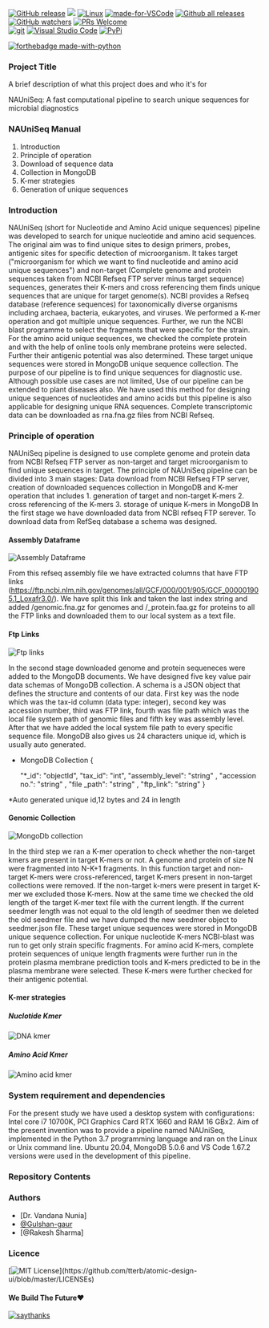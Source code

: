 
[![GitHub release](https://img.shields.io/github/release/Naereen/StrapDown.js.svg)](https://GitHub.com/Naereen/StrapDown.js/releases/)  ![](https://img.shields.io/bower/v/editor.md.svg) [![Linux](https://svgshare.com/i/Zhy.svg)](https://svgshare.com/i/Zhy.svg) [![made-for-VSCode](https://img.shields.io/badge/Made%20for-VSCode-1f425f.svg)](https://code.visualstudio.com/) [![Github all releases](https://img.shields.io/github/downloads/Naereen/StrapDown.js/total.svg)](https://GitHub.com/Naereen/StrapDown.js/releases/) [![GitHub watchers](https://img.shields.io/github/watchers/Naereen/StrapDown.js.svg?style=social&label=Watch&maxAge=2592000)](https://GitHub.com/Naereen/StrapDown.js/watchers/) [![PRs Welcome](https://img.shields.io/badge/PRs-welcome-brightgreen.svg?style=flat-square)](http://makeapullrequest.com)               
[![git](https://badgen.net/badge/icon/git?icon=git&label)](https://git-scm.com) [![Visual Studio Code](https://img.shields.io/badge/--007ACC?logo=visual%20studio%20code&logoColor=ffffff)](https://code.visualstudio.com/) [![PyPi](https://badgen.net/badge/icon/pypi?icon=pypi&label)](https://https://pypi.org/)

   
[![forthebadge made-with-python](http://ForTheBadge.com/images/badges/made-with-python.svg)](https://www.python.org/)

### Project Title

A brief description of what this project does and who it's for

NAUniSeq: A fast computational pipeline to search unique sequences for microbial diagnostics

### NAUniSeq Manual
1. Introduction
2. Principle of operation
3. Download of sequence data
4. Collection in MongoDB
5. K-mer strategies
6. Generation of unique sequences

### Introduction
NAUniSeq (short for Nucleotide and Amino Acid unique sequences) pipeline was developed to search for unique nucleotide and amino acid sequences. The original aim was to find unique sites to design primers, probes, antigenic sites for specific detection of microorganism. It takes target ("microorganism for which we want to find nucleotide and amino acid unique sequences") and non-target (Complete genome and protein sequences taken from NCBI Refseq FTP server minus target sequence) sequences, generates their K-mers and cross referencing them finds unique sequences that are unique for target genome(s). NCBI provides a Refseq database (reference sequences) for taxonomically diverse organisms including archaea, bacteria, eukaryotes, and viruses. We performed a K-mer operation and got multiple unique sequences. Further, we run the NCBI blast programme to select the fragments that were specific for the strain. For the amino acid unique sequences, we checked the complete protein and with the help of online tools only membrane proteins were selected. Further their antigenic potential was also determined. These target unique sequences were stored in MongoDB unique sequence collection. 
The purpose of our pipeline is to find unique sequences for diagnostic use. Although possible use cases are not limited, Use of our pipeline can be extended to plant diseases also. We have used this method for designing unique sequences of nucleotides and amino acids but this pipeline is also applicable for designing unique RNA sequences. Complete transcriptomic data can be downloaded as rna.fna.gz files from NCBI Refseq. 

### Principle of operation

NAUniSeq pipeline is designed to use complete genome and protein data from NCBI Refseq FTP server as non-target and target microorganism to find unique sequences in target. The principle of NAUniSeq pipeline can be divided into 3 main stages: Data download from NCBI Refseq FTP server, creation of downloaded sequences collection in MongoDB and K-mer operation that includes 1. generation of target and non-target K-mers 2. cross referencing of the K-mers 3. storage of unique K-mers in MongoDB 
In the first stage we have downloaded data from NCBI refseq FTP serever. To download data from RefSeq database a schema was designed. 
#### Assembly Dataframe 
![Assembly Dataframe](https://github.com/Gulshan-gaur/NAUniSeq/blob/main/images/Assembly.png)

From this refseq assembly file we have extracted columns that have FTP links (https://ftp.ncbi.nlm.nih.gov/genomes/all/GCF/000/001/905/GCF_000001905.1_Loxafr3.0/). We have split this link and taken the last index string and added /genomic.fna.gz for genomes and /_protein.faa.gz for proteins to all the FTP links and downloaded them to our local system as a text file.
#### Ftp Links
![Ftp links](https://github.com/Gulshan-gaur/NAUniSeq/blob/main/images/links.png)
 
In the second stage downloaded genome and protein sequeneces were added to the MongoDB documents. We have designed five key value pair data schemas of MongoDB collection. A schema is a JSON object that defines the structure and contents of our data. First key was the node which was the tax-id column (data type: integer), second key was accession number, third was FTP link, fourth was file path which was the local file system path of genomic files and fifth key was assembly level. After that we have added the local system file path to every specific sequence file. MongoDB also gives us 24 characters unique id, which is usually auto generated. 
* MongoDB Collection
{

    "*_id": "objectId",
    "tax_id": "int",
    "assembly_level":  "string" ,
    "accession no.":  "string" ,
    "file _path":  "string" ,
    "ftp_link": "string" 
}

*Auto generated unique id,12 bytes and 24 in length
#### Genomic Collection
![MongoDb collection](https://github.com/Gulshan-gaur/NAUniSeq/blob/main/images/mongodb.png)

In the third step we ran a K-mer operation to check whether the non-target kmers are present in target K-mers or not. A genome and protein of size N were fragmented into N-K+1 fragments. In this function target and non-target K-mers were cross-referenced, target K-mers present in non-target collections were removed. If the non-target k-mers were present in target K-mer we excluded those K-mers. Now at the same time we checked the old length of the target K-mer text file with the current length. If the current seedmer length was not equal to the old length of seedmer then we deleted the old seedmer file and we have dumped the new seedmer object to seedmer.json file. These target unique sequences were stored in MongoDB unique sequence collection. 
For unique nucleotide K-mers NCBI-blast was run to get only strain specific fragments. For amino acid K-mers, complete protein sequences of unique length fragments were further run in the protein plasma membrane prediction tools and K-mers predicted to be in the plasma membrane were selected. These K-mers were further checked for their antigenic potential.
#### K-mer strategies
##### Nuclotide Kmer
![ DNA kmer ](https://github.com/Gulshan-gaur/NAUniSeq/blob/main/images/Dna%20Kmer.jpg)
##### Amino Acid Kmer
![Amino acid kmer](https://github.com/Gulshan-gaur/NAUniSeq/blob/main/images/Peptide%20Kmer.jpg)

### System requirement and dependencies

For the present study we have used a desktop system with configurations: Intel core i7 10700K, PCI Graphics Card RTX 1660 and RAM 16 GBx2. Aim of the present invention was to provide a pipeline named NAUniSeq, implemented in the Python 3.7 programming language and ran on the Linux or Unix command line. Ubuntu 20.04, MongoDB 5.0.6 and VS Code 1.67.2 versions were used in the development of this pipeline. 

### Repository Contents

### Authors

- [Dr. Vandana Nunia]
- [@Gulshan-gaur](https://www.github.com/Gulshan-gaur)
- [@Rakesh Sharma]


### Licence

[![MIT License](https://img.shields.io/apm/l/atomic-design-ui.svg?)](https://github.com/tterb/atomic-design-ui/blob/master/LICENSEs)

#### We Build The Future❤️
[![saythanks](https://img.shields.io/badge/say-thanks-ff69b4.svg)](https://saythanks.io/to/kennethreitz)

